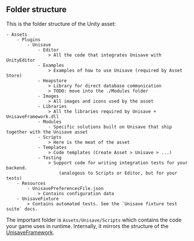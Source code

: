 ## Folder structure

This is the folder structure of the Unity asset:

```
- Assets
    - Plugins
        - Unisave
            - Editor
                > All the code that integrates Unisave with UnityEditor
            - Examples
                > Examples of how to use Unisave (required by Asset Store)
            - Heapstore
                > Library for direct database communication
                > TODO: move into the ./Modules folder
            - Images
                > All images and icons used by the asset
            - Libraries
                > All the libraries required by Unisave + UnisaveFramework.dll
            - Modules
                - Specific solutions built on Unisave that ship together with the Unisave asset
            - Scripts
                > Here is the meat of the asset
            - Templates
                > Code templates (Create Asset > Unisave > ...)
            - Testing
                > Support code for writing integration tests for your backend.
                    (analogous to Scripts or Editor, but for your tests)
    - Resources
        - UnisavePreferencesFile.json
            > Contains configuration data
    - UnisaveFixture
        > Contains automated tests. See the `Unisave fixture test suite` docs.
```

The important folder is `Assets/Unisave/Scripts` which contains the code
your game uses in runtime. Internally, it mirrors the structure of
the [UnisaveFramework](https://github.com/unisave-cloud/framework).
